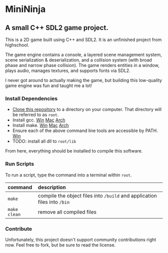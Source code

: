MiniNinja
===
A small C++ SDL2 game project.
---
This is a 2D game built using C++ and SDL2. It is an unfinished project from highschool.

The game engine contains a console, a layered scene management system, scene serialization & deserialization, and a collision system (with broad phase and narrow phase collision). The game renders entities in a window, plays audio, manages textures, and supports fonts via SDL2.

I never got around to actually making the game, but building this low-quality game engine was fun and taught me a lot!

### Install Dependencies
* [Clone this repository](https://docs.github.com/en/repositories/creating-and-managing-repositories/cloning-a-repository#cloning-a-repository) to a directory on your computer. That directory will be referred to as `root`.
* Install gcc. [Win](https://sourceforge.net/projects/mingw/) [Mac](https://stackoverflow.com/questions/10265742/how-to-install-make-and-gcc-on-a-mac) [Arch](https://wiki.archlinux.org/title/GNU_Compiler_Collection)
* Install make. [Win](https://gnuwin32.sourceforge.net/packages/make.htm) [Mac](https://stackoverflow.com/questions/10265742/how-to-install-make-and-gcc-on-a-mac) [Arch](https://man.archlinux.org/man/make.1)
* Ensure each of the above command line tools are accessible by PATH. [Win](https://www.computerhope.com/issues/ch000549.htm)
* TODO: install all dll to `root/lib`

From here, everything should be installed to compile this software.

### Run Scripts
To run a script, type the command into a terminal within `root`.

| command | description |
|:----------- |:----------- |
| `make` | compile the object files into `/build` and application files into `/bin` |
| `make clean` | remove all compiled files |

### Contribute
Unfortunately, this project doesn't support community contributions right now. Feel free to fork, but be sure to read the license.
